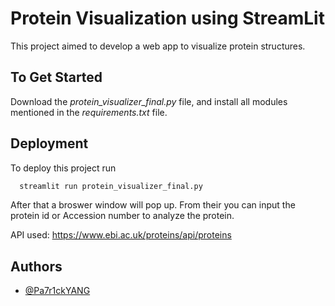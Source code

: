 
# Protein Visualization using StreamLit

This project aimed to develop a web app to visualize protein structures. 

## To Get Started
Download the *protein_visualizer_final.py* file, and install all modules mentioned in the *requirements.txt* file. 
## Deployment

To deploy this project run

```bash
  streamlit run protein_visualizer_final.py
```
After that a broswer window will pop up. From their you can input the protein id or Accession number to analyze the protein. 

API used: https://www.ebi.ac.uk/proteins/api/proteins

## Authors

- [@Pa7r1ckYANG](https://github.com/Pa7r1ckYANG)


